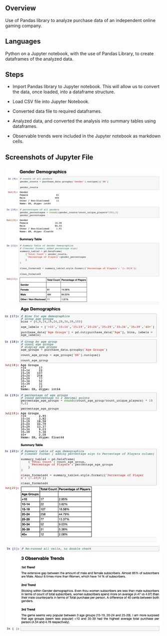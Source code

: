 ## Overview

Use of Pandas library to analyze purchase data of an independent online gaming company.

## Languages

Python on a Jupyter notebook, with the use of Pandas Library, to create dataframes of the analyzed data.

## Steps

* Import Pandas library to Jupyter notebook. This will allow us to convert the data, once loaded, into a dataframe structure.

* Load CSV file into Jupyter Notebook.

* Converted data file to required dataframes.

* Analyzed data, and converted the analysis into summary tables using dataframes.

* Observable trends were included in the Jupyter notebook as markdown cells.

## Screenshots of Jupyter File

![Gender](Screenshots/Gender.png)
![Age](Screenshots/Age.png)
![Trends](Screenshots/Trends.png)
